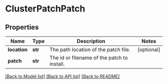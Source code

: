 # ClusterPatchPatch

## Properties
Name | Type | Description | Notes
------------ | ------------- | ------------- | -------------
**location** | **str** | The path location of the patch file. | [optional] 
**patch** | **str** | The id or filename of the patch to install. | 

[[Back to Model list]](../README.md#documentation-for-models) [[Back to API list]](../README.md#documentation-for-api-endpoints) [[Back to README]](../README.md)


